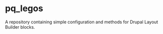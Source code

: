 # pq_legos
A repository containing simple configuration and methods for Drupal Layout Builder blocks.
